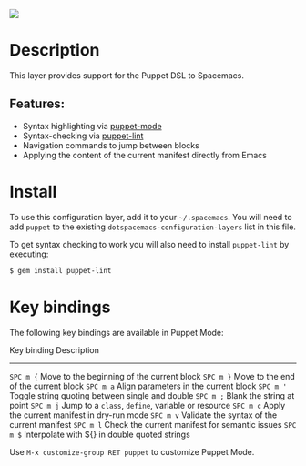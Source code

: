 ![](img/puppet.png)

Description
===========

This layer provides support for the Puppet DSL to Spacemacs.

Features:
---------

-   Syntax highlighting via
    [puppet-mode](https://github.com/voxpupuli/puppet-mode)
-   Syntax-checking via [puppet-lint](http://puppet-lint.com/)
-   Navigation commands to jump between blocks
-   Applying the content of the current manifest directly from Emacs

Install
=======

To use this configuration layer, add it to your `~/.spacemacs`. You will
need to add `puppet` to the existing `dotspacemacs-configuration-layers`
list in this file.

To get syntax checking to work you will also need to install
`puppet-lint` by executing:

``` {.bash org-language="sh"}
$ gem install puppet-lint
```

Key bindings
============

The following key bindings are available in Puppet Mode:

  Key binding   Description
  ------------- ---------------------------------------------------
  `SPC m {`     Move to the beginning of the current block
  `SPC m }`     Move to the end of the current block
  `SPC m a`     Align parameters in the current block
  `SPC m '​`    Toggle string quoting between single and double
  `SPC m ;`     Blank the string at point
  `SPC m j`     Jump to a `class`, `define`, variable or resource
  `SPC m c`     Apply the current manifest in dry-run mode
  `SPC m v`     Validate the syntax of the current manifest
  `SPC m l`     Check the current manifest for semantic issues
  `SPC m $`     Interpolate with \${} in double quoted strings

Use `M-x customize-group RET puppet` to customize Puppet Mode.
